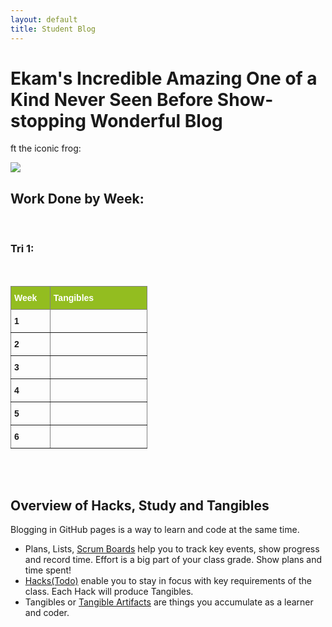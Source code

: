 ```yaml
---
layout: default
title: Student Blog
---
```


# Ekam's Incredible Amazing One of a Kind Never Seen Before Show-stopping Wonderful Blog 

ft the iconic frog: 

![](https://i.pinimg.com/originals/83/ce/1e/83ce1e01b27c36bc241948cb3c2c555f.jpg)

## Work Done by Week:

<br> 

### Tri 1:

<br>

<style type="text/css">
.tg  {border-collapse:collapse;border-spacing:0;}
.tg td{border-color:black;border-style:solid;border-width:1px;font-family:Arial, sans-serif;font-size:14px;
  overflow:hidden;padding:10px 5px;word-break:normal;}
.tg th{border-color:black;border-style:solid;border-width:1px;font-family:Arial, sans-serif;font-size:14px;
  font-weight:normal;overflow:hidden;padding:10px 5px;word-break:normal;}
.tg .tg-mkpd{background-color:#93bd20;border-color:inherit;color:#ffffff;text-align:left;vertical-align:top}
.tg .tg-f15s{background-color:#93bd20;border-color:inherit;color:#ffffff;font-weight:bold;text-align:left;vertical-align:top}
.tg .tg-fymr{border-color:inherit;font-weight:bold;text-align:left;vertical-align:top}
.tg .tg-0pky{border-color:inherit;text-align:left;vertical-align:top}
</style>
<table class="tg" style="undefined;table-layout: fixed; width: 219px">
<colgroup>
<col style="width: 63px">
<col style="width: 156px">
</colgroup>
<thead>
  <tr>
    <th class="tg-mkpd"><span style="font-weight:bold">Week</span></th>
    <th class="tg-f15s">Tangibles</th>
  </tr>
</thead>
<tbody>
  <tr>
    <td class="tg-fymr">1</td>
    <td class="tg-0pky"></td>
  </tr>
  <tr>
    <td class="tg-fymr">2</td>
    <td class="tg-0pky"></td>
  </tr>
  <tr>
    <td class="tg-fymr">3</td>
    <td class="tg-0pky"></td>
  </tr>
  <tr>
    <td class="tg-fymr">4</td>
    <td class="tg-0pky"></td>
  </tr>
  <tr>
    <td class="tg-fymr">5</td>
    <td class="tg-0pky"></td>
  </tr>
  <tr>
    <td class="tg-fymr">6</td>
    <td class="tg-0pky"></td>
  </tr>
</tbody>
</table>

<br>
<br>

## Overview of Hacks, Study and Tangibles
Blogging in GitHub pages is a way to learn and code at the same time. 

- Plans, Lists, [Scrum Boards](https://clickup.com/blog/scrum-board/) help you to track key events, show progress and record time.  Effort is a big part of your class grade.  Show plans and time spent!
- [Hacks(Todo)](https://levelup.gitconnected.com/six-ultimate-daily-hacks-for-every-programmer-60f5f10feae) enable you to stay in focus with key requirements of the class.  Each Hack will produce Tangibles.
- Tangibles or [Tangible Artifacts](https://en.wikipedia.org/wiki/Artifact_(software_development)) are things you accumulate as a learner and coder. 
